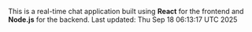 This is a real-time chat application built using **React** for the frontend and **Node.js** for the backend.
Last updated: Thu Sep 18 06:13:17 UTC 2025
